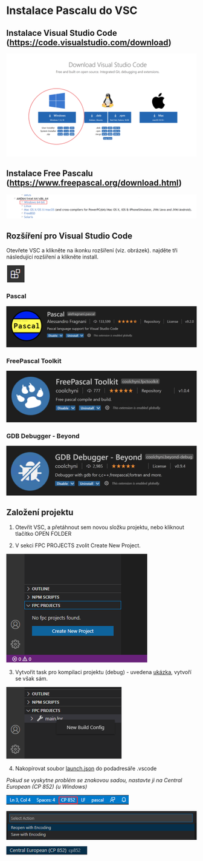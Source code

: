 # Instalace Pascalu do VSC

## Instalace Visual Studio Code (https://code.visualstudio.com/download)
![](images/download.png)

## Instalace Free Pascalu (https://www.freepascal.org/download.html)
![](images/freepascal.png)

## Rozšíření pro Visual Studio Code
 Otevřete VSC a klikněte na ikonku rozšíření (viz. obrázek). najděte tři následující rozšíření a klikněte install.

![](images/extension_icon.png)

### Pascal
![](images/pascal_extension.png)

### FreePascal Toolkit
![](images/toolkit_extension.png)

### GDB Debugger - Beyond
![](images/gdb_debugger_extension.png)

## Založení projektu
1. Otevřít VSC, a přetáhnout sem novou složku projektu, nebo kliknout tlačítko OPEN FOLDER

2. V sekci FPC PROJECTS zvolit Create New Project.

![](images/create_project.png)

3. Vytvořit task pro kompilaci projektu (debug) - uvedena [ukázka](tasks.json), vytvoří se však sám.

![](images/buildtask.png)

4. Nakopírovat soubor [launch.json](launch.json) do podadresáře .vscode

_Pokud se vyskytne problém se znakovou sadou, nastavte ji na Central European (CP 852) (u Windows)_

![](images/encoding_position.png)

![](images/encoding_selection.png)

![](images/encoding.png)

